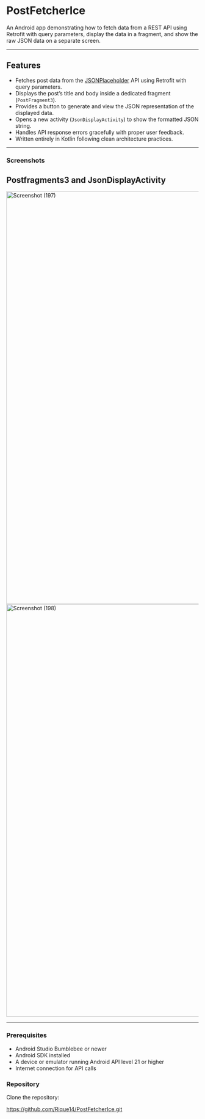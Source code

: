 # PostFetcherIce

An Android app demonstrating how to fetch data from a REST API using Retrofit with query parameters, display the data in a fragment, and show the raw JSON data on a separate screen.

---

## Features

- Fetches post data from the [JSONPlaceholder](https://jsonplaceholder.typicode.com/posts?userId=1&id=5) API using Retrofit with query parameters.
- Displays the post’s title and body inside a dedicated fragment (`PostFragment3`).
- Provides a button to generate and view the JSON representation of the displayed data.
- Opens a new activity (`JsonDisplayActivity`) to show the formatted JSON string.
- Handles API response errors gracefully with proper user feedback.
- Written entirely in Kotlin following clean architecture practices.

---


### Screenshots
## Postfragments3 and JsonDisplayActivity

<img width="1920" height="1080" alt="Screenshot (197)" src="https://github.com/user-attachments/assets/d1a4f4a5-78c6-49d6-9a25-4f624ead08fa" />
<img width="1920" height="1080" alt="Screenshot (198)" src="https://github.com/user-attachments/assets/4f762372-0647-4633-8566-1d45f73b24ea" />


---


### Prerequisites

- Android Studio Bumblebee or newer
- Android SDK installed
- A device or emulator running Android API level 21 or higher
- Internet connection for API calls

### Repository

Clone the repository:

https://github.com/Rique14/PostFetcherIce.git


